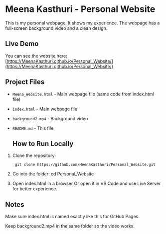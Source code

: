# Meena Kasthuri - Personal Website
This is my personal webpage. It shows my experience. The webpage has a full-screen background video and a clean design.

## Live Demo

You can see the website here:  
[https://MeenaKasthuri.github.io/Personal_Website/](https://MeenaKasthuri.github.io/Personal_Website/)

## Project Files

- `Meena_Website.html` - Main webpage file (same code from index.html file)
- `index.html` - Main webpage file  
- `background2.mp4` - Background video  
- `README.md` - This file

  ## How to Run Locally

1. Clone the repository:

        git clone https://github.com/MeenaKasthuri/Personal_Website.git

2. Go into the folder:
cd Personal_Website

3. Open index.html in a browser
Or open it in VS Code and use Live Server for better experience.

## Notes

Make sure index.html is named exactly like this for GitHub Pages.

Keep background2.mp4 in the same folder so the video works.

